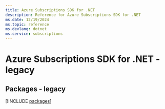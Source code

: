```yaml
---
title: Azure Subscriptions SDK for .NET
description: Reference for Azure Subscriptions SDK for .NET
ms.date: 12/19/2024
ms.topic: reference
ms.devlang: dotnet
ms.service: subscriptions
---
```

# Azure Subscriptions SDK for .NET - legacy
## Packages - legacy
[!INCLUDE [packages](subscriptions-index.md)]
